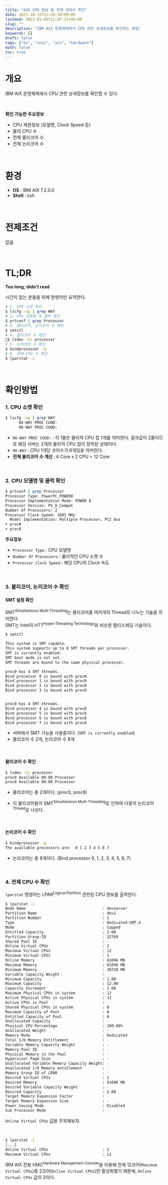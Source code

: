 ```yaml
---
title: "AIX CPU 정보 및 전체 코어수 확인"
date: 2021-10-15T13:39:10+09:00
lastmod: 2022-01-09T12:07:15+09:00
slug: ""
description: "IBM AIX 운영체제에서 CPU 관련 상세정보를 확인하는 방법"
keywords: []
draft: false
tags: ["os", "unix", "aix", "hardware"]
math: false
toc: true
---
```


# 개요

IBM AIX 운영체제에서 CPU 관련 상세정보를 확인할 수 있다.

<br>

**확인 가능한 주요정보**

- CPU 제원정보 (모델명, Clock Speed 등)
- 물리 CPU 수
- 전체 물리코어 수
- 전체 논리코어 수

<br>

# 환경

- **OS** : IBM AIX 7.2.0.0
- **Shell** : ksh

<br>

# 전제조건

없음

<br>

# TL;DR

**Too long; didn't read**  

시간이 없는 분들을 위해 명령어만 요약한다.

```bash
# 1. CPU 소켓 확인
$ lscfg -vp | grep WAY
# 2. CPU 모델명 및 클럭 확인
$ prtconf | grep Processor
# 3. 물리코어, 논리코어 수 확인
$ smtctl
# 4. 물리코어 수 확인
$ lsdev -Cc processor
# 5. 논리코어 수 확인
$ bindprocessor -q
# 6. 전체 CPU 수 확인
$ lparstat -i
```

<br>

# 확인방법

### 1. CPU 소켓 확인

```bash
$ lscfg -vp | grep WAY
      06-WAY PROC CUOD:
      06-WAY PROC CUOD:
```

- `06-WAY PROC CUOD:` : 각 1줄은 물리적 CPU 칩 1개를 의미한다. 결과값이 2줄이므로 해당 서버는 2개의 물리적 CPU 칩이 장착된 상태이다.
- `06-WAY` : CPU 1개당 코어수가 6개임을 의미한다.
- **전체 물리코어 수 계산** : 6 Core x 2 CPU = 12 Core

<br>

### 2. CPU 모델명 및 클럭 확인

```bash
$ prtconf | grep Processor
Processor Type: PowerPC_POWER8
Processor Implementation Mode: POWER 8
Processor Version: PV_8_Compat
Number Of Processors: 2
Processor Clock Speed: 3891 MHz
  Model Implementation: Multiple Processor, PCI bus
+ proc0                                                                          Processor
+ proc8                                                                          Processor
```

**주요정보**

- `Processor Type` : CPU 모델명
- `Number Of Processors` : 물리적인 CPU 소켓 수
- `Processor Clock Speed` : 해당 CPU의 Clock 속도

<br>

### 3. 물리코어, 논리코어 수 확인

#### SMT 설정 확인

SMT<sup>Simultaneous Multi-Threading</sup>는 물리코어를 여러개의 Thread로 나누는 기술을 의미한다.  
SMT는 Intel의 HTT<sup>Hyper-Threading Technology</sup>와 비슷한 멀티스레딩 기술이다.

```bash
$ smtctl

This system is SMT capable.
This system supports up to 8 SMT threads per processor.
SMT is currently enabled.
SMT boot mode is not set.
SMT threads are bound to the same physical processor.

proc0 has 4 SMT threads.
Bind processor 0 is bound with proc0
Bind processor 1 is bound with proc0
Bind processor 2 is bound with proc0
Bind processor 3 is bound with proc0


proc8 has 4 SMT threads.
Bind processor 4 is bound with proc8
Bind processor 5 is bound with proc8
Bind processor 6 is bound with proc8
Bind processor 7 is bound with proc8
```

- 서버에서 SMT 기능을 사용중이다. (`SMT is currently enabled`)
- 물리코어 수 2개, 논리코어 수 8개

<br>

#### 물리코어 수 확인

```bash
$ lsdev -Cc processor
proc0 Available 00-00 Processor
proc8 Available 00-08 Processor
```

* 물리코어는 총 2개이다. (proc0, proc8)

* 이 물리코어들이 SMT<sup>Simultaneous Multi-Threading</sup>로 인하여 다중의 논리코어<sup>Thread</sup>로 나뉜다.

<br>

#### 논리코어 수 확인

```bash
$ bindprocessor -q
The available processors are:  0 1 2 3 4 5 6 7
```

- 논리코어는 총 8개이다. (Bind processor 0, 1, 2, 3, 4, 5, 6, 7)

<br>

### 4. 전체 CPU 수 확인

`lparstat` 명령어는 LPAR<sup>Logical Partition</sup> 관련된 CPU 정보를 출력한다.

```bash
$ lparstat -i  
Node Name                                  : devserver
Partition Name                             : dev1
Partition Number                           : 1
Type                                       : Dedicated-SMT-4
Mode                                       : Capped
Entitled Capacity                          : 2.00
Partition Group-ID                         : 32769
Shared Pool ID                             : -
Online Virtual CPUs                        : 2
Maximum Virtual CPUs                       : 12
Minimum Virtual CPUs                       : 1
Online Memory                              : 61696 MB
Maximum Memory                             : 61696 MB
Minimum Memory                             : 30720 MB
Variable Capacity Weight                   : -
Minimum Capacity                           : 1.00
Maximum Capacity                           : 12.00
Capacity Increment                         : 1.00
Maximum Physical CPUs in system            : 12
Active Physical CPUs in system             : 12
Active CPUs in Pool                        : -
Shared Physical CPUs in system             : 0
Maximum Capacity of Pool                   : 0
Entitled Capacity of Pool                  : 0
Unallocated Capacity                       : -
Physical CPU Percentage                    : 100.00%
Unallocated Weight                         : -
Memory Mode                                : Dedicated
Total I/O Memory Entitlement               : -
Variable Memory Capacity Weight            : -
Memory Pool ID                             : -
Physical Memory in the Pool                : -
Hypervisor Page Size                       : -
Unallocated Variable Memory Capacity Weight: -
Unallocated I/O Memory entitlement         : -
Memory Group ID of LPAR                    : -
Desired Virtual CPUs                       : 2
Desired Memory                             : 61696 MB
Desired Variable Capacity Weight           : -
Desired Capacity                           : 2.00
Target Memory Expansion Factor             : -
Target Memory Expansion Size               : -
Power Saving Mode                          : Disabled
Sub Processor Mode                         : -
```

`Online Virtual CPUs` 값을 주목해보자.

<br>

```bash
$ lparstat -i  
[...]
Online Virtual CPUs                        : 2
Maximum Virtual CPUs                       : 12
```

IBM AIX 전용 HMC<sup>Hardware Management Console</sup>을 이용해 전체 12코어(`Maximum Virtual CPUs`)중 2코어(`Online Virtual CPUs`)만 활성화했기 때문에, `Online Virtual CPUs` 값이 2이다.